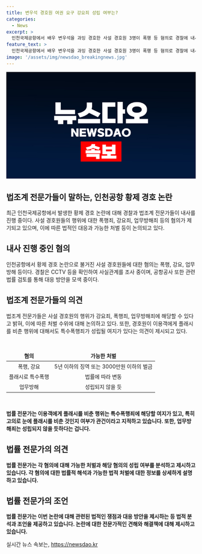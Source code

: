 ```yaml
---
title: 변우석 경호원 여권 요구 강요죄 성립 여부는?
categories:
  - News
excerpt: >
  인천국제공항에서 배우 변우석을 과잉 경호한 사설 경호원 3명이 폭행 등 혐의로 경찰에 내사를 받는 가운데, 변우석의 이용을 방해하여 특수폭행 및 업무방해죄 등이 성립 여부를 놓고 각계 전문가들의 입장 차이가 나타나고 있다. 법률 전문가들은 경호원의 강압적인 태도가 발견된 경우 강요죄가 성립될 수 있으며, 인파를 통제하면서 신체접촉이 있었다면 폭행죄도 성립 가능하다고 설명했다. 또한, 경호원이 이용객에게 플래시를 비추는 행위로 특수폭행죄가 성립될 여지가 있다고 강조했다. 이에 따라 경찰과 공항공사는 해당 업체에 대한 고발을 검토 중이며, 전문가들은 해당 사안이 사설 경호원에 대한 법적 처벌과 함께 안전 및 인권 보호를 위한 적절한 매뉴얼이 필요하다고 지적했다.
feature_text: >
  인천국제공항에서 배우 변우석을 과잉 경호한 사설 경호원 3명이 폭행 등 혐의로 경찰에 내사를 받는 가운데, 변우석의 이용을 방해하여 특수폭행 및 업무방해죄 등이 성립 여부를 놓고 각계 전문가들의 입장 차이가 나타나고 있다. 법률 전문가들은 경호원의 강압적인 태도가 발견된 경우 강요죄가 성립될 수 있으며, 인파를 통제하면서 신체접촉이 있었다면 폭행죄도 성립 가능하다고 설명했다. 또한, 경호원이 이용객에게 플래시를 비추는 행위로 특수폭행죄가 성립될 여지가 있다고 강조했다. 이에 따라 경찰과 공항공사는 해당 업체에 대한 고발을 검토 중이며, 전문가들은 해당 사안이 사설 경호원에 대한 법적 처벌과 함께 안전 및 인권 보호를 위한 적절한 매뉴얼이 필요하다고 지적했다.
image: '/assets/img/newsdao_breakingnews.jpg'
---
```


<p><img src="/assets/img/newsdao_breakingnews.jpg" alt="firstkoreanews 속보" /></p>

<h2>법조계 전문가들이 말하는, 인천공항 황제 경호 논란</h2>

<p data-ke-size="size16">최근 인천국제공항에서 발생한 황제 경호 논란에 대해 경찰과 법조계 전문가들이 내사를 진행 중이다. 사설 경호원들의 행위에 대한 폭행죄, 강요죄, 업무방해죄 등의 혐의가 제기되고 있으며, 이에 따른 법적인 대응과 가능한 처벌 등이 논의되고 있다.</p>

<h2 data-ke-size="size26">내사 진행 중인 혐의</h2>

<p data-ke-size="size16">인천공항에서 황제 경호 논란으로 불거진 사설 경호원들에 대한 혐의는 폭행, 강요, 업무방해 등이다. 경찰은 CCTV 등을 확인하여 사실관계를 조사 중이며, 공항공사 또한 관련 법률 검토를 통해 대응 방안을 모색 중이다.</p>

<h2 data-ke-size="size26">법조계 전문가들의 의견</h2>

<p data-ke-size="size16">법조계 전문가들은 사설 경호원의 행위가 강요죄, 폭행죄, 업무방해죄에 해당할 수 있다고 밝혀, 이에 따른 처벌 수위에 대해 논의하고 있다. 또한, 경호원이 이용객에게 플래시를 비춘 행위에 대해서도 특수폭행죄가 성립될 여지가 있다는 의견이 제시되고 있다.</p>

<p data-ke-size="size16">&nbsp;</p>

<table>
    <thead>
        <tr>
            <td style="text-align: center; height: 17px;"><b>혐의</b></td>
            <td style="text-align: center; height: 17px;"><b>가능한 처벌</b></td>
        </tr>
    </thead>
    <tbody>
        <tr>
            <td style="text-align: center; height: 22px;">폭행, 강요</td>
            <td style="text-align: center; height: 22px;">5년 이하의 징역 또는 3000만원 이하의 벌금</td>
        </tr>
        <tr>
            <td style="text-align: center; height: 22px;">플래시로 특수폭행</td>
            <td style="text-align: center; height: 22px;">법률에 따라 변동</td>
        </tr>
        <tr>
            <td style="text-align: center; height: 22px;">업무방해</td>
            <td style="text-align: center; height: 22px;">성립되지 않을 듯</td>
        </tr>
    </tbody>
</table>

<p data-ke-size="size16">&nbsp;</p>

<p data-ke-size="size16"><b>법률 전문가는 이용객에게 플래시를 비춘 행위는 특수폭행죄에 해당할 여지가 있고, 특히 고의로 눈에 플래시를 비춘 것인지 여부가 관건이라고 지적하고 있습니다. 또한, 업무방해죄는 성립되지 않을 듯하다는 겁니다.</b></p>

<h2 data-ke-size="size26">법률 전문가의 의견</h2>

<p data-ke-size="size16"><b>법률 전문가는 각 혐의에 대해 가능한 처벌과 해당 혐의의 성립 여부를 분석하고 제시하고 있습니다. 각 혐의에 대한 법률적 해석과 가능한 법적 처벌에 대한 정보를 상세하게 설명하고 있습니다.</b></p>

<h2 data-ke-size="size26">법률 전문가의 조언</h2>

<p data-ke-size="size16"><b>법률 전문가는 이번 논란에 대해 관련된 법적인 쟁점과 대응 방안을 제시하는 등 법적 분석과 조언을 제공하고 있습니다. 논란에 대한 전문가적인 견해와 해결책에 대해 제시하고 있습니다.</b></p>
실시간 뉴스 속보는, <a href="https://newsdao.kr" rel="dofollow">https://newsdao.kr</a>


